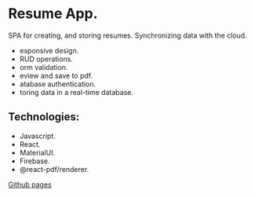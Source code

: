 # Resume App.

SPA for creating, and storing resumes. Synchronizing data with the cloud.

* esponsive design.
* RUD operations.
* orm validation.
* eview and save to pdf.
* atabase authentication.
* toring data in a real-time database.

## Technologies:
* Javascript.
* React.
* MaterialUI.
* Firebase.
* @react-pdf/renderer.

[Github pages](https://ocnm.github.io/sb-cvapp/) 
